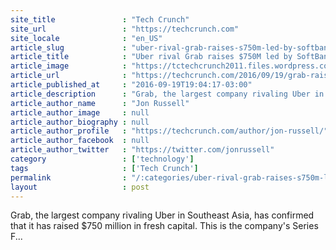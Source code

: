 ```yaml
---
site_title               : "Tech Crunch"
site_url                 : "https://techcrunch.com"
site_locale              : "en_US"
article_slug             : "uber-rival-grab-raises-s750m-led-by-softbank-at-a-s3b-valuation"
article_title            : "Uber rival Grab raises $750M led by SoftBank at a $3B valuation"
article_image            : "https://tctechcrunch2011.files.wordpress.com/2016/03/grab_logo.jpg?w=764&h=400&crop=1"
article_url              : "https://techcrunch.com/2016/09/19/grab-raises-750-million/"
article_published_at     : "2016-09-19T19:04:17-03:00"
article_description      : "Grab, the largest company rivaling Uber in Southeast Asia, has confirmed that it has raised $750 million in fresh capital. This is the company's Series F..."
article_author_name      : "Jon Russell"
article_author_image     : null
article_author_biography : null
article_author_profile   : "https://techcrunch.com/author/jon-russell/"
article_author_facebook  : null
article_author_twitter   : "https://twitter.com/jonrussell"
category                 : ['technology']
tags                     : ['Tech Crunch']
permalink                : "/:categories/uber-rival-grab-raises-s750m-led-by-softbank-at-a-s3b-valuation/"
layout                   : post
---
```


Grab, the largest company rivaling Uber in Southeast Asia, has confirmed that it has raised $750 million in fresh capital. This is the company's Series F...
